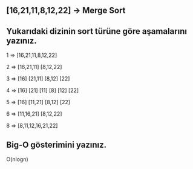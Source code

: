 ## [16,21,11,8,12,22] -> Merge Sort

## Yukarıdaki dizinin sort türüne göre aşamalarını yazınız.
1 => [16,21,11,8,12,22]

2 => [16,21,11] [8,12,22]

3 => [16] [21,11] [8,12] [22]

4 => [16] [21] [11] [8] [12] [22]

5 => [16] [11,21] [8,12] [22]

6 => [11,16,21] [8,12,22]

8 => [8,11,12,16,21,22]     

## Big-O gösterimini yazınız.
O(nlogn)

